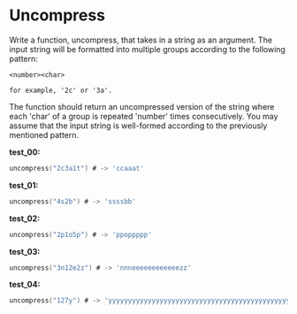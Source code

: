 # Uncompress

Write a function, uncompress, that takes in a string as an argument. The input string will be formatted into multiple groups according to the following pattern:

```
<number><char>

for example, '2c' or '3a'.
```
The function should return an uncompressed version of the string where each 'char' of a group is repeated 'number' times consecutively. You may assume that the input string is well-formed according to the previously mentioned pattern.

**test_00:**
```go
uncompress("2c3a1t") # -> 'ccaaat'
```
**test_01:**
```go
uncompress("4s2b") # -> 'ssssbb'
```
**test_02:**
```go
uncompress("2p1o5p") # -> 'ppoppppp'
```
**test_03:**
```go
uncompress("3n12e2z") # -> 'nnneeeeeeeeeeeezz'
```
**test_04:**
```go
uncompress("127y") # -> 'yyyyyyyyyyyyyyyyyyyyyyyyyyyyyyyyyyyyyyyyyyyyyyyyyyyyyyyyyyyyyyyyyyyyyyyyyyyyyyyyyyyyyyyyyyyyyyyyyyyyyyyyyyyyyyyyyyyyyyyyyyyyyyy'
```